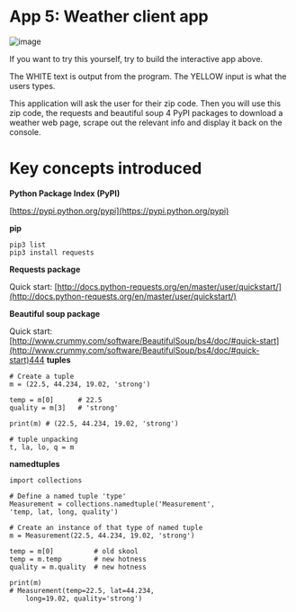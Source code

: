 # App 5: Weather client app

![image](app-5-screenshot.png)

If you want to try this yourself, try to build the interactive app above. 

The WHITE text is output from the program. The YELLOW input is what the users types.

This application will ask the user for their zip code. Then you will use this zip code, the requests and beautiful soup 4 PyPI packages to download a weather web page, scrape out the relevant info and display it back on the console.

Key concepts introduced
=================

**Python Package Index (PyPI)**

[https://pypi.python.org/pypi](https://pypi.python.org/pypi)

**pip**

    pip3 list
    pip3 install requests

**Requests package**

Quick start: [http://docs.python-requests.org/en/master/user/quickstart/](http://docs.python-requests.org/en/master/user/quickstart/)

**Beautiful soup package**

Quick start: [http://www.crummy.com/software/BeautifulSoup/bs4/doc/#quick-start](http://www.crummy.com/software/BeautifulSoup/bs4/doc/#quick-start)444
**tuples**

    # Create a tuple
    m = (22.5, 44.234, 19.02, 'strong')

    temp = m[0]      # 22.5
    quality = m[3]   # 'strong'

    print(m) # (22.5, 44.234, 19.02, 'strong')

    # tuple unpacking
    t, la, lo, q = m

**namedtuples**

    import collections
    
    # Define a named tuple 'type'
    Measurement = collections.namedtuple('Measurement', 
    'temp, lat, long, quality')
 
    # Create an instance of that type of named tuple
    m = Measurement(22.5, 44.234, 19.02, 'strong')

    temp = m[0]          # old skool
    temp = m.temp        # new hotness
    quality = m.quality  # new hotness

    print(m)
    # Measurement(temp=22.5, lat=44.234, 
        long=19.02, quality='strong')

